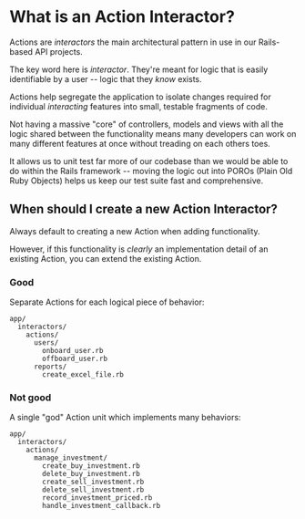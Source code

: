 # What is an Action Interactor?

Actions are *interactors* the main architectural pattern in use in our Rails-based API projects. 

The key word here is *interactor*. They're meant for logic that is easily identifiable by a user -- logic that they *know* exists.

Actions help segregate the application to isolate changes required for individual *interacting* features into small, testable fragments of code.

Not having a massive "core" of controllers, models and views with all the logic shared between the functionality means many developers can work on many different features at once without treading on each others toes.

It allows us to unit test far more of our codebase than we would be able to do within the Rails framework -- moving the logic out into POROs (Plain Old Ruby Objects) helps us keep our test suite fast and comprehensive.

## When should I create a new Action Interactor?

Always default to creating a new Action when adding functionality.

However, if this functionality is _clearly_ an implementation detail of an existing Action, you can extend the existing Action.

### Good

Separate Actions for each logical piece of behavior:

```
app/
  interactors/
    actions/
      users/
        onboard_user.rb
        offboard_user.rb
      reports/
        create_excel_file.rb
```

### Not good

A single "god" Action unit which implements many behaviors:

```
app/
  interactors/
    actions/
      manage_investment/
        create_buy_investment.rb
        delete_buy_investment.rb
        create_sell_investment.rb
        delete_sell_investment.rb
        record_investment_priced.rb
        handle_investment_callback.rb
```
